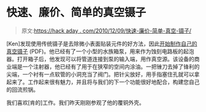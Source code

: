 # 快速、廉价、简单的真空镊子

> 原文:[https://hack aday . com/2010/12/09/快速-廉价-简单-真空-镊子/](https://hackaday.com/2010/12/09/quick-cheap-and-simple-vacuum-tweezers/)

[Ken]发现使用传统镊子是去除微小表面贴装元件的好方法，因此[开始制作自己的真空镊子](http://www.qrpbuilder.com/downloads/smd%20device%20041510.pdf) (PDF)。他已经有了一个小型的水族箱泵，用来作为蚀刻电路板的起泡器。打开箱子后，他发现可以将管道连接到泵的输入端，用作真空源。该设备的商业端是一个注射器，他已经有了用于在狭窄的空间内涂油。一把锉刀去掉了锋利的尖端，一个衬有一点软管的小洞充当了阀门。把针尖放好，用手指塞住孔就可以拿起来了。工作起来很有魅力，并且将与我们的下一个功能很好地配合，构建您自己的回流煎锅。

我们喜欢[肯的]工作。我们昨天刚刚参观了他的覆铜外壳。